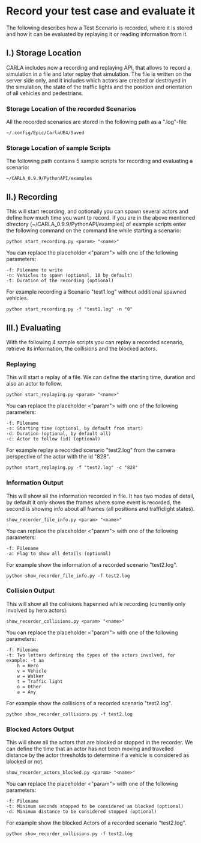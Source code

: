 # Record your test case and evaluate it

The following describes how a Test Scenario is recorded, where it is stored and how it can be evaluated by replaying it or reading information from it.

## I.) Storage Location

CARLA includes now a recording and replaying API, that allows to record a simulation in a file and later replay that simulation. The file is written on the server side only, and it includes which actors are created or destroyed in the simulation, the state of the traffic lights and the position and orientation of all vehicles and pedestrians.


### Storage Location of the recorded Scenarios
All the recorded scenarios are stored in the following path as a ".log"-file:
```
~/.config/Epic/CarlaUE4/Saved
```

### Storage Location of sample Scripts
The following path contains 5 sample scripts for recording and evaluating a scenario:
```
~/CARLA_0.9.9/PythonAPI/examples
```


## II.) Recording
This will start recording, and optionally you can spawn several actors and define how much time you want to record. if you are in the above mentioned directory (~/CARLA_0.9.9/PythonAPI/examples) of example scripts enter the following command on the command line while starting a scenario:
```
python start_recording.py <param> "<name>" 
```

You can replace the placeholder <"param"> with one of the following parameters:

```
-f: Filename to write
-n: Vehicles to spawn (optional, 10 by default)
-t: Duration of the recording (optional)
```

For example recording a Scenario "test1.log" without additional spawned vehicles.

```
python start_recording.py -f "test1.log" -n "0"
```

## III.) Evaluating
With the following 4 sample scripts you can replay a recorded scenario, retrieve its information, the collisions and the blocked actors.

### Replaying
This will start a replay of a file. We can define the starting time, duration and also an actor to follow.
```
python start_replaying.py <param> "<name>" 
```

You can replace the placeholder <"param"> with one of the following parameters:
```
-f: Filename
-s: Starting time (optional, by default from start)
-d: Duration (optional, by default all)
-c: Actor to follow (id) (optional)
```

For example replay a recorded scenario "test2.log" from the camera perspective of the actor with the id "828".

```
python start_replaying.py -f "test2.log" -c "828"
```

### Information Output
This will show all the information recorded in file. It has two modes of detail, by default it only shows the frames where some event is recorded, the second is showing info about all frames (all positions and trafficlight states).
```
show_recorder_file_info.py <param> "<name>" 
```

You can replace the placeholder <"param"> with one of the following parameters:
```
-f: Filename
-a: Flag to show all details (optional)
```

For example show the information of a recorded scenario "test2.log".

```
python show_recorder_file_info.py -f test2.log
```


### Collision Output
This will show all the collisions hapenned while recording (currently only involved by hero actors).
```
show_recorder_collisions.py <param> "<name>" 
```

You can replace the placeholder <"param"> with one of the following parameters:
```
-f: Filename
-t: Two letters definning the types of the actors involved, for example: -t aa
    h = Hero
    v = Vehicle
    w = Walker
    t = Traffic light
    o = Other
    a = Any

```

For example show the collisions of a recorded scenario "test2.log".

```
python show_recorder_collisions.py -f test2.log
```

### Blocked Actors Output
This will show all the actors that are blocked or stopped in the recorder. We can define the time that an actor has not been moving and travelled distance by the actor thresholds to determine if a vehicle is considered as blocked or not.
```
show_recorder_actors_blocked.py <param> "<name>" 
```

You can replace the placeholder <"param"> with one of the following parameters:
```
-f: Filename
-t: Minimum seconds stopped to be considered as blocked (optional)
-d: Minimum distance to be considered stopped (optional)
```

For example show the blocked Actors of a recorded scenario "test2.log".

```
python show_recorder_collisions.py -f test2.log
```